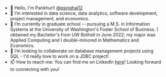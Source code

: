 - 👋 Hello, I'm Pankhuri! [@psinghal12](https://github.com/psinghal12)
- 👀 I’m interested in data science, data analytics, software development, project management, and economics.
- 🌱 I’m currently in graduate school -- pursuing a M.S. in Information Systems at the University of Washington's Foster School of Business. I obtained my Bachelor's from UW Bothell in June 2022; my major was Applied Computing and I double-minored in Mathematics and Economics.
- 💞️ I’m looking to collaborate on database management projects using SQL - I'd really love to work on a JDBC project!
- 📫 How to reach me: You can find me on LinkedIn [here](https://www.linkedin.com/in/pankhuris/)! Looking forward to connecting with you!
